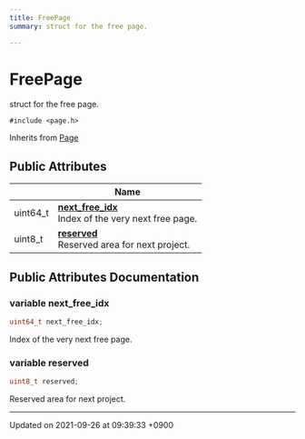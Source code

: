 ```yaml
---
title: FreePage
summary: struct for the free page. 

---
```


# FreePage



struct for the free page. 


`#include <page.h>`

Inherits from [Page](/Classes/structPage)

## Public Attributes

|                | Name           |
| -------------- | -------------- |
| uint64_t | **[next_free_idx](/Classes/structFreePage#variable-next-free-idx)** <br>Index of the very next free page.  |
| uint8_t | **[reserved](/Classes/structFreePage#variable-reserved)** <br>Reserved area for next project.  |

## Public Attributes Documentation

### variable next_free_idx

```cpp
uint64_t next_free_idx;
```

Index of the very next free page. 

### variable reserved

```cpp
uint8_t reserved;
```

Reserved area for next project. 

-------------------------------

Updated on 2021-09-26 at 09:39:33 +0900